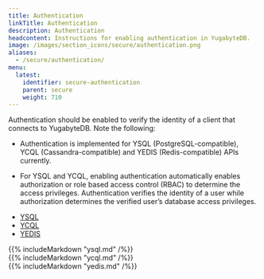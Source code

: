 ```yaml
---
title: Authentication
linkTitle: Authentication
description: Authentication
headcontent: Instructions for enabling authentication in YugabyteDB.
image: /images/section_icons/secure/authentication.png
aliases:
  - /secure/authentication/
menu:
  latest:
    identifier: secure-authentication
    parent: secure
    weight: 710
---
```


Authentication should be enabled to verify the identity of a client that connects to YugabyteDB. Note the following:

- Authentication is implemented for YSQL (PostgreSQL-compatible), YCQL (Cassandra-compatible) and YEDIS (Redis-compatible) APIs currently.

- For YSQL and YCQL, enabling authentication automatically enables authorization or role based access control (RBAC) to determine the access privileges. Authentication verifies the identity of a user while authorization determines the verified user’s database access privileges.

<ul class="nav nav-tabs nav-tabs-yb">
  <li >
    <a href="#ysql" class="nav-link active" id="ycql-tab" data-toggle="tab" role="tab" aria-controls="ycql" aria-selected="true">
      <i class="icon-ysql" aria-hidden="true"></i>
      YSQL
    </a>
  </li>
  <li >
    <a href="#ycql" class="nav-link" id="ycql-tab" data-toggle="tab" role="tab" aria-controls="ycql" aria-selected="true">
      <i class="icon-cassandra" aria-hidden="true"></i>
      YCQL
    </a>
  </li>
  <li>
    <a href="#yedis" class="nav-link" id="ycql-tab" data-toggle="tab" role="tab" aria-controls="ycql" aria-selected="false">
      <i class="icon-redis" aria-hidden="true"></i>
      YEDIS
    </a>
  </li>
</ul>

<div class="tab-content">

  <div id="ysql" class="tab-pane fade show active" role="tabpanel" aria-labelledby="ysql-tab">
    {{% includeMarkdown "ysql.md" /%}}
  </div>

  <div id="ycql" class="tab-pane fade" role="tabpanel" aria-labelledby="ycql-tab">
    {{% includeMarkdown "ycql.md" /%}}
  </div>

  <div id="yedis" class="tab-pane fade" role="tabpanel" aria-labelledby="yedis-tab">
    {{% includeMarkdown "yedis.md" /%}}

  </div>
</div>

